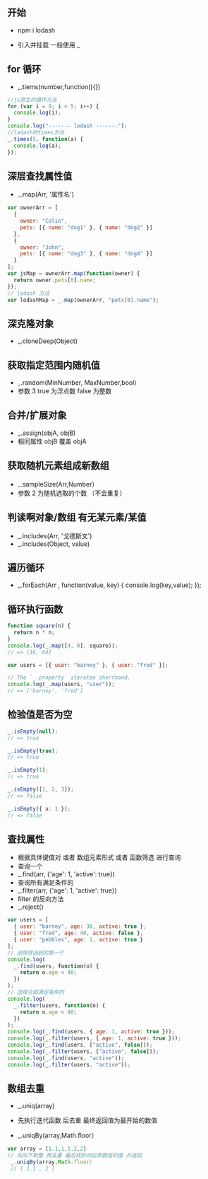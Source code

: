 ## 开始

- npm i lodash

- 引入并挂载 一般使用 \_

## for 循环

- \_.tiems(number,function(){})

```js
//js原生的循环方法
for (var i = 0; i < 5; i++) {
  console.log(i);
}
console.log("------- lodash -------");
//ladash的times方法
_.times(5, function(a) {
  console.log(a);
});
```

## 深层查找属性值

- \_.map(Arr, '属性名')

```js
var ownerArr = [
  {
    owner: "Colin",
    pets: [{ name: "dog1" }, { name: "dog2" }]
  },
  {
    owner: "John",
    pets: [{ name: "dog3" }, { name: "dog4" }]
  }
];
var jsMap = ownerArr.map(function(owner) {
  return owner.pets[0].name;
});
// lodash 方法
var lodashMap = _.map(ownerArr, "pets[0].name");
```

## 深克隆对象

- \_.cloneDeep(Object)

## 获取指定范围内随机值

- \_.random(MinNumber, MaxNumber,bool)
- 参数 3 true 为浮点数 false 为整数

## 合并/扩展对象

- \_.assign(objA, objB)
- 相同属性 objB 覆盖 objA

## 获取随机元素组成新数组

- \_.sampleSize(Arr,Number）
- 参数 2 为随机选取的个数 （不会重复）

## 判读啊对象/数组 有无某元素/某值

- \_.includes(Arr, '戈德斯文')
- \_.includes(Object, value)

## 遍历循环

- \_.forEach(Arr , function(value, key) {
  console.log(key,value);
  });

## 循环执行函数

```js
function square(n) {
  return n * n;
}
console.log(_.map([4, 8], square));
// => [16, 64]

var users = [{ user: "barney" }, { user: "fred" }];

// The `_.property` iteratee shorthand.
console.log(_.map(users, "user"));
// => ['barney', 'fred']
```

## 检验值是否为空

```js
_.isEmpty(null);
// => true

_.isEmpty(true);
// => true

_.isEmpty(1);
// => true

_.isEmpty([1, 2, 3]);
// => false

_.isEmpty({ a: 1 });
// => false
```

## 查找属性

- 根据具体键值对 或者 数组元素形式 或者 函数筛选 进行查询
- 查询一个
- \_.find(arr, {'age': 1, 'active': true})
- 查询所有满足条件的
- \_.filter(arr, {'age': 1, 'active': true})
- filter 的反向方法
- \_.reject()

```js
var users = [
  { user: "barney", age: 36, active: true },
  { user: "fred", age: 40, active: false },
  { user: "pebbles", age: 1, active: true }
];
// 选择筛选到的第一个
console.log(
  _.find(users, function(o) {
    return o.age < 40;
  })
);
// 选择全部满足条件的
console.log(
  _.filter(users, function(o) {
    return o.age < 40;
  })
);
console.log(_.find(users, { age: 1, active: true }));
console.log(_.filter(users, { age: 1, active: true }));
console.log(_.find(users, ["active", false]));
console.log(_.filter(users, ["active", false]));
console.log(_.find(users, "active"));
console.log(_.filter(users, "active"));
```

## 数组去重

- \_.uniq(array)

- 先执行迭代函数 后去重 最终返回值为最开始的数值
- \_.uniqBy(array,Math.floor）

```js
var array = [1.1,1,1.2,2]
// 先向下取整 再去重 最后找到对应原数组的值 并返回
 _.uniqBy(array,Math.floor）
 // [ 1.1 , 2 ] 
```
